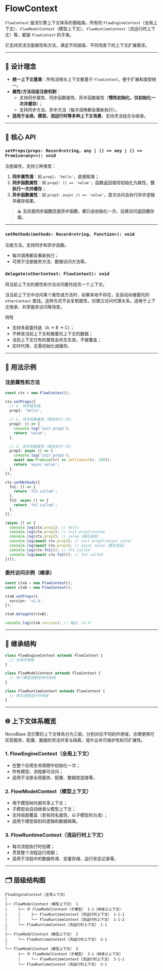 # FlowContext

`FlowContext` 是流引擎上下文体系的基础类。所有的 `FlowEngineContext`（全局上下文）、`FlowModelContext`（模型上下文）、`FlowRuntimeContext`（流运行时上下文）等，都是 `FlowContext` 的子类。

它支持灵活注册属性和方法，满足不同层级、不同场景下的上下文扩展需求。

---

## 🎯 设计理念

- **统一上下文基类**：所有流相关上下文都基于 `FlowContext`，便于扩展和类型统一。
- **属性/方法动态注册机制**：
  - 支持同步属性、同步函数属性、异步函数属性（**惰性初始化，仅初始化一次并缓存**）；
  - 支持同步方法、异步方法（每次调用都会重新执行）。
- **适用于全局、模型、流运行时等多种上下文场景**，支持灵活组合与继承。

---

## 🧩 核心 API

### `setProps(props: Record<string, any | () => any | () => Promise<any>>): void`

注册属性，支持三种类型：

1. **同步属性值**：如 `prop1: 'hello'`，直接赋值；
2. **同步函数属性**：如 `prop2: () => 'value'`，函数返回值将初始化为属性，**仅执行一次并缓存**；
3. **异步函数属性**：如 `prop3: async () => 'value'`，首次访问会执行异步逻辑并缓存结果。

> ⚠️ **无论是同步函数还是异步函数，都只会初始化一次，后续访问返回缓存值。**

---

### `setMethods(methods: Record<string, Function>): void`

注册方法。支持同步和异步函数。

- 每次调用都会重新执行；
- 可用于注册服务方法、数据访问方法等。


### `delegate(otherContext: FlowContext): void`

将当前上下文的属性和方法访问委托给另一个上下文。

当当前上下文中访问某个属性或方法时，如果本地不存在，会自动向被委托的 `otherContext` 查找。这种方式不会复制属性，仅建立访问代理关系，适用于上下文继承、共享服务访问等场景。

特性

- 支持多层委托链（A → B → C）；
- 不修改当前上下文和被委托上下文的数据；
- 当前上下文已有的属性会优先生效，不被覆盖；
- 实时代理，无需初始化或缓存。

---

## 🚀 用法示例

### 注册属性和方法

```ts
const ctx = new FlowContext();

ctx.setProps({
  // 1. 同步属性值
  prop1: 'hello',

  // 2. 同步函数属性（惰性执行一次）
  prop2: () => {
    console.log('init prop2');
    return 'value';
  },

  // 3. 异步函数属性（惰性执行一次）
  prop3: async () => {
    console.log('init prop3');
    await new Promise((r) => setTimeout(r, 100));
    return 'async value';
  },
});

ctx.setMethods({
  fn1: () => {
    return 'fn1 called';
  },
  fn2: async () => {
    return 'fn2 called';
  },
});

(async () => {
  console.log(ctx.prop1); // hello
  console.log(ctx.prop2); // init prop2\nvalue
  console.log(ctx.prop2); // value（缓存返回）
  console.log(await ctx.prop3); // init prop3\nasync value
  console.log(await ctx.prop3); // async value（缓存返回）
  console.log(ctx.fn1()); // fn1 called
  console.log(await ctx.fn2()); // fn2 called
})();
```

### 委托访问示例（继承）

```ts
const ctxA = new FlowContext();
const ctxB = new FlowContext();

ctxB.setProps({
  version: 'v1.0',
});

ctxA.delegate(ctxB);

console.log(ctxA.version); // 输出 'v1.0'
```

---

## 🧬 继承结构

```ts
class FlowEngineContext extends FlowContext {
  // 全局作用域
}

class FlowModelContext extends FlowContext {
  // 单个模型或模型树作用域
}

class FlowRuntimeContext extends FlowContext {
  // 单次流程运行作用域
}
```

---

## 🌐 上下文体系概览

NocoBase 流引擎的上下文体系分为三层，分别对应不同的作用域，合理使用可实现服务、配置、数据的灵活共享与隔离，提升业务可维护性和可扩展性。

### **1. FlowEngineContext（全局上下文）**

- 在整个应用生命周期中初始化一次；
- 所有模型、流程都可访问；
- 适用于注册全局服务、配置、数据库连接等。

### **2. FlowModelContext（模型上下文）**

- 用于模型树内部共享上下文；
- 子模型会自动继承父模型上下文；
- 支持局部覆盖（若有同名属性，以子模型的为准）；
- 适用于模型级别的逻辑和数据隔离。

### **3. FlowRuntimeContext（流运行时上下文）**

- 每次流程执行时创建；
- 贯穿整个流程运行周期；
- 适用于流程中的数据传递、变量存储、运行状态记录等。

---

## 🗂️ 层级结构图

```text
FlowEngineContext（全局上下文）
│
├── FlowModelContext（模型上下文） 1
│     ├── 子 FlowModelContext（子模型） 1-1（继承父上下文）
│     │     ├── FlowRuntimeContext（流运行时上下文） 1-1-1
│     │     └── FlowRuntimeContext（流运行时上下文） 1-1-2
│     └── FlowRuntimeContext（流运行时上下文） 1-1
│
├── FlowModelContext（模型上下文） 2
│     └── FlowRuntimeContext（流运行时上下文） 2-1
│
└── FlowModelContext（模型上下文） 3
      ├── 子 FlowModelContext（子模型） 3-1（继承父上下文）
      │     └── FlowRuntimeContext（流运行时上下文） 3-1-1
      └── FlowRuntimeContext（流运行时上下文） 3-1
```
